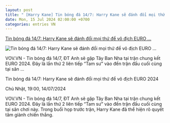 ```yaml
---
layout: post
title: " [Harry Kane] Tin bóng đá 14/7: Harry Kane sẽ đánh đổi mọi thứ để vô địch EURO ..."
date: Mon, 15 Jul 2024 02:00:00 +0700
categories: entries VN
---
```

[Tin bóng đá 14/7: Harry Kane sẽ đánh đổi mọi thứ để vô địch EURO ...](https://vov.vn/the-thao/tin-bong-da-147-harry-kane-se-danh-doi-moi-thu-de-vo-dich-euro-2024-post1107831.vov)

![Tin bóng đá 14/7: Harry Kane sẽ đánh đổi mọi thứ để vô địch EURO ...](https://vov-media.emitech.vn/sites/default/files/styles/og_image/public/2024-07/tin%20bong%20da%2014_0.png.jpg?v=1720989138)

VOV.VN - Tin bóng đá 14/7, ĐT Anh sẽ gặp Tây Ban Nha tại trận chung kết EURO 2024. Đây là lần thứ 2 liên tiếp “Tam sư” vào đến trận đấu cuối cùng tại sân ...

Tin bóng đá 14/7: Harry Kane sẽ đánh đổi mọi thứ để vô địch EURO 2024

Chủ Nhật, 19:00, 14/07/2024

VOV.VN - Tin bóng đá 14/7, ĐT Anh sẽ gặp Tây Ban Nha tại trận chung kết EURO 2024. Đây là lần thứ 2 liên tiếp “Tam sư” vào đến trận đấu cuối cùng tại sân chơi này. Trong buổi họp trước trận, Harry Kane đã thể hiện rõ quyết tâm giành chiến thắng.

